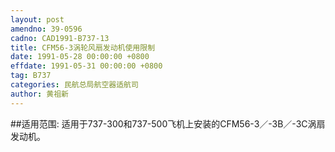 ```yaml
---
layout: post
amendno: 39-0596
cadno: CAD1991-B737-13
title: CFM56-3涡轮风扇发动机使用限制
date: 1991-05-28 00:00:00 +0800
effdate: 1991-05-31 00:00:00 +0800
tag: B737
categories: 民航总局航空器适航司
author: 黄祖新
---
```


##适用范围:
适用于737-300和737-500飞机上安装的CFM56-3／-3B／-3C涡扇发动机。

